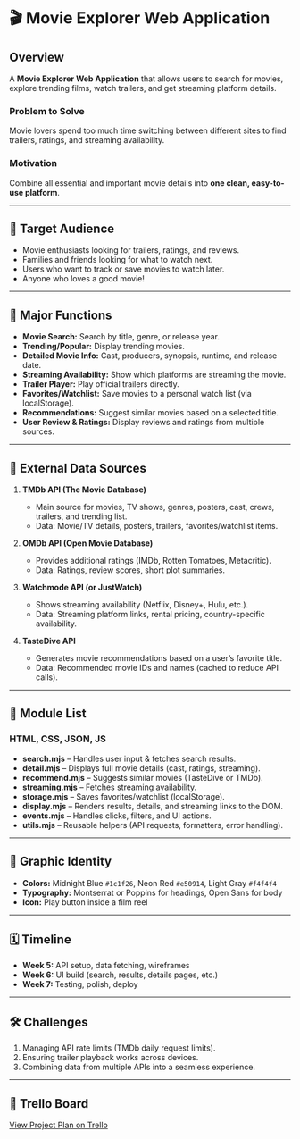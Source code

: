 # 🎬 Movie Explorer Web Application

## Overview
A **Movie Explorer Web Application** that allows users to search for movies, explore trending films, watch trailers, and get streaming platform details.

### Problem to Solve
Movie lovers spend too much time switching between different sites to find trailers, ratings, and streaming availability.  

### Motivation
Combine all essential and important movie details into **one clean, easy-to-use platform**.

---

## 🎯 Target Audience
- Movie enthusiasts looking for trailers, ratings, and reviews.  
- Families and friends looking for what to watch next.  
- Users who want to track or save movies to watch later.  
- Anyone who loves a good movie!  

---

## 🚀 Major Functions
- **Movie Search:** Search by title, genre, or release year.  
- **Trending/Popular:** Display trending movies.  
- **Detailed Movie Info:** Cast, producers, synopsis, runtime, and release date.  
- **Streaming Availability:** Show which platforms are streaming the movie.  
- **Trailer Player:** Play official trailers directly.  
- **Favorites/Watchlist:** Save movies to a personal watch list (via localStorage).  
- **Recommendations:** Suggest similar movies based on a selected title.  
- **User Review & Ratings:** Display reviews and ratings from multiple sources.  

---

## 🔗 External Data Sources
1. **TMDb API (The Movie Database)**  
   - Main source for movies, TV shows, genres, posters, cast, crews, trailers, and trending list.  
   - Data: Movie/TV details, posters, trailers, favorites/watchlist items.  

2. **OMDb API (Open Movie Database)**  
   - Provides additional ratings (IMDb, Rotten Tomatoes, Metacritic).  
   - Data: Ratings, review scores, short plot summaries.  

3. **Watchmode API (or JustWatch)**  
   - Shows streaming availability (Netflix, Disney+, Hulu, etc.).  
   - Data: Streaming platform links, rental pricing, country-specific availability.  

4. **TasteDive API**  
   - Generates movie recommendations based on a user’s favorite title.  
   - Data: Recommended movie IDs and names (cached to reduce API calls).  

---

## 📂 Module List
### HTML, CSS, JSON, JS  
- **search.mjs** – Handles user input & fetches search results.  
- **detail.mjs** – Displays full movie details (cast, ratings, streaming).  
- **recommend.mjs** – Suggests similar movies (TasteDive or TMDb).  
- **streaming.mjs** – Fetches streaming availability.  
- **storage.mjs** – Saves favorites/watchlist (localStorage).  
- **display.mjs** – Renders results, details, and streaming links to the DOM.  
- **events.mjs** – Handles clicks, filters, and UI actions.  
- **utils.mjs** – Reusable helpers (API requests, formatters, error handling).  

---

## 🎨 Graphic Identity
- **Colors:** Midnight Blue `#1c1f26`, Neon Red `#e50914`, Light Gray `#f4f4f4`  
- **Typography:** Montserrat or Poppins for headings, Open Sans for body  
- **Icon:** Play button inside a film reel  

---

## 🗓 Timeline
- **Week 5:** API setup, data fetching, wireframes  
- **Week 6:** UI build (search, results, details pages, etc.)  
- **Week 7:** Testing, polish, deploy  

---

## 🛠 Challenges
1. Managing API rate limits (TMDb daily request limits).  
2. Ensuring trailer playback works across devices.  
3. Combining data from multiple APIs into a seamless experience.  

---

## 📌 Trello Board
[View Project Plan on Trello](https://trello.com/invite/b/68d86c3002c0eeadba217e29/ATTIc03a3414aa481f9aaabcb5cd1def53b9930009A3/movie-discovery-streaming-guide-project-plan)

